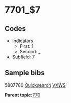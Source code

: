 # 7701\_$7

## Codes

-   Indicators
    -   First: 1
    -   Second: \_
-   Subfield: 7

## Sample bibs

5807780 [Quicksearch](https://search.library.yale.edu/catalog/5807780) [VXWS](http://prodorbis.library.yale.edu:7014/vxws/GetHoldingsService?bibId=5807780)

**Parent topic:**[770](../../tags/770/770.md)

